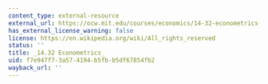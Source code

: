 ```yaml
---
content_type: external-resource
external_url: https://ocw.mit.edu/courses/economics/14-32-econometrics-spring-2007/index.htm
has_external_license_warning: false
license: https://en.wikipedia.org/wiki/All_rights_reserved
status: ''
title: _14.32 Econometrics_
uid: f7e947f7-3a57-4194-b5fb-b5df67854fb2
wayback_url: ''
---
```

